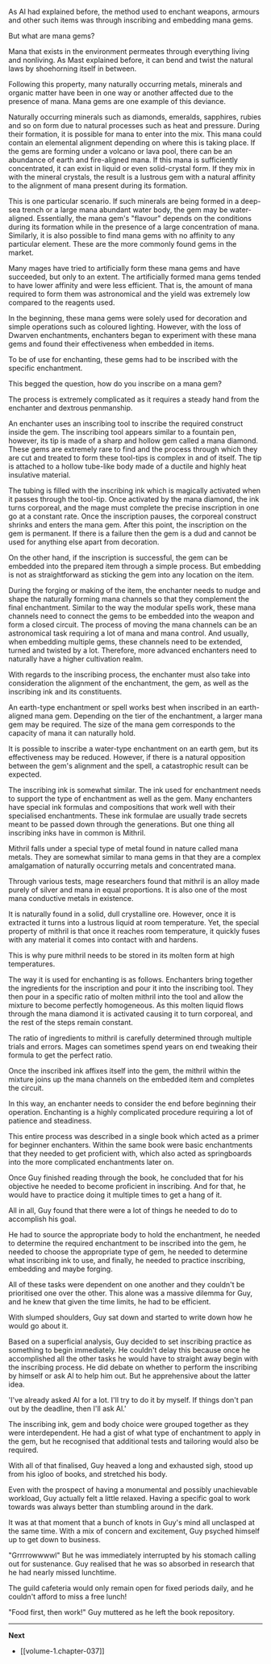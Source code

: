 
As Al had explained before, the method used to enchant weapons, armours and other such items was through inscribing and embedding mana gems.

But what are mana gems?

Mana that exists in the environment permeates through everything living and nonliving. As Mast explained before, it can bend and twist the natural laws by shoehorning itself in between.

Following this property, many naturally occurring metals, minerals and organic matter have been in one way or another affected due to the presence of mana. Mana gems are one example of this deviance.

Naturally occurring minerals such as diamonds, emeralds, sapphires, rubies and so on form due to natural processes such as heat and pressure. During their formation, it is possible for mana to enter into the mix. This mana could contain an elemental alignment depending on where this is taking place. If the gems are forming under a volcano or lava pool, there can be an abundance of earth and fire-aligned mana. If this mana is sufficiently concentrated, it can exist in liquid or even solid-crystal form. If they mix in with the mineral crystals, the result is a lustrous gem with a natural affinity to the alignment of mana present during its formation.

This is one particular scenario. If such minerals are being formed in a deep-sea trench or a large mana abundant water body, the gem may be water-aligned. Essentially, the mana gem's "flavour" depends on the conditions during its formation while in the presence of a large concentration of mana. Similarly, it is also possible to find mana gems with no affinity to any particular element. These are the more commonly found gems in the market.

Many mages have tried to artificially form these mana gems and have succeeded, but only to an extent. The artificially formed mana gems tended to have lower affinity and were less efficient. That is, the amount of mana required to form them was astronomical and the yield was extremely low compared to the reagents used.

In the beginning, these mana gems were solely used for decoration and simple operations such as coloured lighting. However, with the loss of Dwarven enchantments, enchanters began to experiment with these mana gems and found their effectiveness when embedded in items.

To be of use for enchanting, these gems had to be inscribed with the specific enchantment.

This begged the question, how do you inscribe on a mana gem?

The process is extremely complicated as it requires a steady hand from the enchanter and dextrous penmanship.

An enchanter uses an inscribing tool to inscribe the required construct inside the gem. The inscribing tool appears similar to a fountain pen, however, its tip is made of a sharp and hollow gem called a mana diamond. These gems are extremely rare to find and the process through which they are cut and treated to form these tool-tips is complex in and of itself. The tip is attached to a hollow tube-like body made of a ductile and highly heat insulative material.

The tubing is filled with the inscribing ink which is magically activated when it passes through the tool-tip. Once activated by the mana diamond, the ink turns corporeal, and the mage must complete the precise inscription in one go at a constant rate. Once the inscription pauses, the corporeal construct shrinks and enters the mana gem. After this point, the inscription on the gem is permanent. If there is a failure then the gem is a dud and cannot be used for anything else apart from decoration.

On the other hand, if the inscription is successful, the gem can be embedded into the prepared item through a simple process. But embedding is not as straightforward as sticking the gem into any location on the item.

During the forging or making of the item, the enchanter needs to nudge and shape the naturally forming mana channels so that they complement the final enchantment. Similar to the way the modular spells work, these mana channels need to connect the gems to be embedded into the weapon and form a closed circuit. The process of moving the mana channels can be an astronomical task requiring a lot of mana and mana control. And usually, when embedding multiple gems, these channels need to be extended, turned and twisted by a lot. Therefore, more advanced enchanters need to naturally have a higher cultivation realm.

With regards to the inscribing process, the enchanter must also take into consideration the alignment of the enchantment, the gem, as well as the inscribing ink and its constituents.

An earth-type enchantment or spell works best when inscribed in an earth-aligned mana gem. Depending on the tier of the enchantment, a larger mana gem may be required. The size of the mana gem corresponds to the capacity of mana it can naturally hold.

It is possible to inscribe a water-type enchantment on an earth gem, but its effectiveness may be reduced. However, if there is a natural opposition between the gem's alignment and the spell, a catastrophic result can be expected.

The inscribing ink is somewhat similar. The ink used for enchantment needs to support the type of enchantment as well as the gem. Many enchanters have special ink formulas and compositions that work well with their specialised enchantments. These ink formulae are usually trade secrets meant to be passed down through the generations. But one thing all inscribing inks have in common is Mithril.

Mithril falls under a special type of metal found in nature called mana metals. They are somewhat similar to mana gems in that they are a complex amalgamation of naturally occurring metals and concentrated mana.

Through various tests, mage researchers found that mithril is an alloy made purely of silver and mana in equal proportions. It is also one of the most mana conductive metals in existence.

It is naturally found in a solid, dull crystalline ore. However, once it is extracted it turns into a lustrous liquid at room temperature. Yet, the special property of mithril is that once it reaches room temperature, it quickly fuses with any material it comes into contact with and hardens.

This is why pure mithril needs to be stored in its molten form at high temperatures.

The way it is used for enchanting is as follows. Enchanters bring together the ingredients for the inscription and pour it into the inscribing tool. They then pour in a specific ratio of molten mithril into the tool and allow the mixture to become perfectly homogeneous. As this molten liquid flows through the mana diamond it is activated causing it to turn corporeal, and the rest of the steps remain constant.

The ratio of ingredients to mithril is carefully determined through multiple trials and errors. Mages can sometimes spend years on end tweaking their formula to get the perfect ratio.

Once the inscribed ink affixes itself into the gem, the mithril within the mixture joins up the mana channels on the embedded item and completes the circuit.

In this way, an enchanter needs to consider the end before beginning their operation. Enchanting is a highly complicated procedure requiring a lot of patience and steadiness.

This entire process was described in a single book which acted as a primer for beginner enchanters. Within the same book were basic enchantments that they needed to get proficient with, which also acted as springboards into the more complicated enchantments later on.

Once Guy finished reading through the book, he concluded that for his objective he needed to become proficient in inscribing. And for that, he would have to practice doing it multiple times to get a hang of it.

All in all, Guy found that there were a lot of things he needed to do to accomplish his goal.

He had to source the appropriate body to hold the enchantment, he needed to determine the required enchantment to be inscribed into the gem, he needed to choose the appropriate type of gem, he needed to determine what inscribing ink to use, and finally, he needed to practice inscribing, embedding and maybe forging.

All of these tasks were dependent on one another and they couldn't be prioritised one over the other. This alone was a massive dilemma for Guy, and he knew that given the time limits, he had to be efficient.

With slumped shoulders, Guy sat down and started to write down how he would go about it.

Based on a superficial analysis, Guy decided to set inscribing practice as something to begin immediately. He couldn't delay this because once he accomplished all the other tasks he would have to straight away begin with the inscribing process. He did debate on whether to perform the inscribing by himself or ask Al to help him out. But he apprehensive about the latter idea.

'I've already asked Al for a lot. I'll try to do it by myself. If things don't pan out by the deadline, then I'll ask Al.'

The inscribing ink, gem and body choice were grouped together as they were interdependent. He had a gist of what type of enchantment to apply in the gem, but he recognised that additional tests and tailoring would also be required.

With all of that finalised, Guy heaved a long and exhausted sigh, stood up from his igloo of books, and stretched his body.

Even with the prospect of having a monumental and possibly unachievable workload, Guy actually felt a little relaxed. Having a specific goal to work towards was always better than stumbling around in the dark.

It was at that moment that a bunch of knots in Guy's mind all unclasped at the same time. With a mix of concern and excitement, Guy psyched himself up to get down to business.

"Grrrrowwwwl" But he was immediately interrupted by his stomach calling out for sustenance. Guy realised that he was so absorbed in research that he had nearly missed lunchtime.

The guild cafeteria would only remain open for fixed periods daily, and he couldn't afford to miss a free lunch!

"Food first, then work!" Guy muttered as he left the book repository.

____

**Next**
* [[volume-1.chapter-037]]